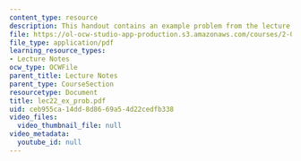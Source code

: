 ```yaml
---
content_type: resource
description: This handout contains an example problem from the lecture.
file: https://ol-ocw-studio-app-production.s3.amazonaws.com/courses/2-002-mechanics-and-materials-ii-spring-2004/ceb955ca14dd8d8669a54d22cedfb338_lec22_ex_prob.pdf
file_type: application/pdf
learning_resource_types:
- Lecture Notes
ocw_type: OCWFile
parent_title: Lecture Notes
parent_type: CourseSection
resourcetype: Document
title: lec22_ex_prob.pdf
uid: ceb955ca-14dd-8d86-69a5-4d22cedfb338
video_files:
  video_thumbnail_file: null
video_metadata:
  youtube_id: null
---
```

